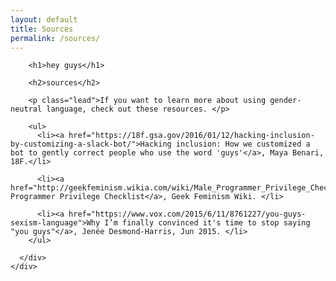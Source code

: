 ```yaml
---
layout: default
title: Sources
permalink: /sources/
---
```


<div class="container">
  <div class="page-header" id="banner">
    <div class="row">
      <div class="col-lg-8 col-md-7 col-sm-6">

        <h1>hey guys</h1>

        <h2>sources</h2>

        <p class="lead">If you want to learn more about using gender-neutral language, check out these resources. </p>

        <ul>
          <li><a href="https://18f.gsa.gov/2016/01/12/hacking-inclusion-by-customizing-a-slack-bot/">Hacking inclusion: How we customized a bot to gently correct people who use the word 'guys'</a>, Maya Benari, 18F.</li>

          <li><a href="http://geekfeminism.wikia.com/wiki/Male_Programmer_Privilege_Checklist">Male Programmer Privilege Checklist</a>, Geek Feminism Wiki. </li>

          <li><a href="https://www.vox.com/2015/6/11/8761227/you-guys-sexism-language">Why I’m finally convinced it's time to stop saying "you guys"</a>, Jenée Desmond-Harris, Jun 2015. </li>
        </ul>

      </div>
    </div>
  </div>
</div>
